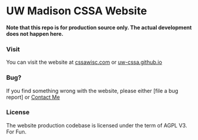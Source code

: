 # UW Madison CSSA Website

**Note that this repo is for production source only. The actual development does not happen here.**

### Visit
You can visit the website at [cssawisc.com](https://cssawisc.com) or [uw-cssa.github.io](http://uw-cssa.github.io)

### Bug?
If you find something wrong with the website, please either [file a bug report] or [Contact Me](https://rongyi.blog/contact)

### License
The website production codebase is licensed under the term of AGPL V3. For Fun.
